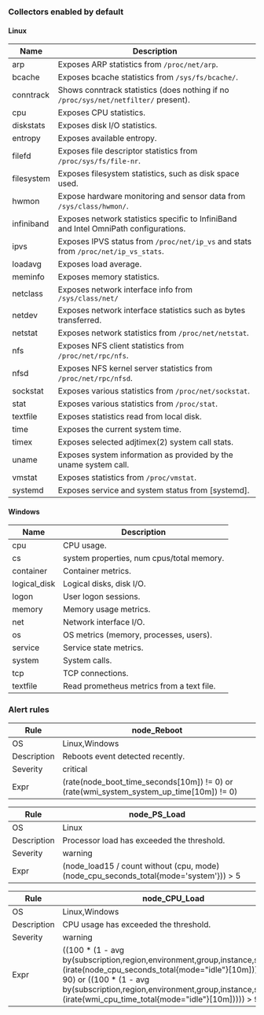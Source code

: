 ### Collectors enabled by default

#### Linux
Name     | Description 
---------|-------------
arp | Exposes ARP statistics from `/proc/net/arp`.
bcache | Exposes bcache statistics from `/sys/fs/bcache/`.
conntrack | Shows conntrack statistics (does nothing if no `/proc/sys/net/netfilter/` present).
cpu | Exposes CPU statistics.
diskstats | Exposes disk I/O statistics.
entropy | Exposes available entropy.
filefd | Exposes file descriptor statistics from `/proc/sys/fs/file-nr`.
filesystem | Exposes filesystem statistics, such as disk space used.
hwmon | Expose hardware monitoring and sensor data from `/sys/class/hwmon/`.
infiniband | Exposes network statistics specific to InfiniBand and Intel OmniPath configurations.
ipvs | Exposes IPVS status from `/proc/net/ip_vs` and stats from `/proc/net/ip_vs_stats`.
loadavg | Exposes load average.
meminfo | Exposes memory statistics.
netclass | Exposes network interface info from `/sys/class/net/`
netdev | Exposes network interface statistics such as bytes transferred.
netstat | Exposes network statistics from `/proc/net/netstat`.
nfs | Exposes NFS client statistics from `/proc/net/rpc/nfs`.
nfsd | Exposes NFS kernel server statistics from `/proc/net/rpc/nfsd`.
sockstat | Exposes various statistics from `/proc/net/sockstat`.
stat | Exposes various statistics from `/proc/stat`.
textfile | Exposes statistics read from local disk.
time | Exposes the current system time.
timex | Exposes selected adjtimex(2) system call stats.
uname | Exposes system information as provided by the uname system call.
vmstat | Exposes statistics from `/proc/vmstat`.
systemd | Exposes service and system status from [systemd].

#### Windows
Name     | Description 
---------|-------------
cpu | CPU usage.
cs | system properties, num cpus/total memory.
container | Container metrics.
logical_disk | Logical disks, disk I/O.
logon | User logon sessions.
memory | Memory usage metrics.
net | Network interface I/O.
os | OS metrics (memory, processes, users).
service | Service state metrics.
system | System calls.
tcp | TCP connections.
textfile | Read prometheus metrics from a text file.

### Alert rules
Rule|node_Reboot
-|-
OS|Linux,Windows
Description|Reboots event detected recently.
Severity|critical
Expr|(rate(node_boot_time_seconds[10m]) != 0) or (rate(wmi_system_system_up_time[10m]) != 0)

Rule|node_PS_Load
-|- 
OS|Linux
Description|Processor load has exceeded the threshold.
Severity|warning
Expr|(node_load15 / count without (cpu, mode) (node_cpu_seconds_total{mode='system'})) > 5

Rule|node_CPU_Load
-|-
OS|Linux,Windows
Description|CPU usage has exceeded the threshold.
Severity|warning
Expr|((100 * (1 - avg by(subscription,region,environment,group,instance,service)(irate(node_cpu_seconds_total{mode="idle"}[10m])))) > 90) or ((100 * (1 - avg by(subscription,region,environment,group,instance,service)(irate(wmi_cpu_time_total{mode="idle"}[10m])))) > 90)
